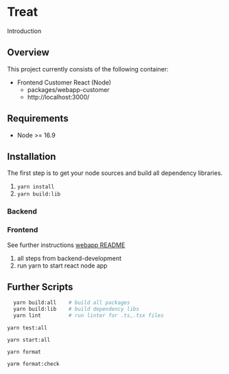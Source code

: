 # Treat

Introduction

## Overview

This project currently consists of the following container:

- Frontend Customer React (Node)
  - packages/webapp-customer
  - http://localhost:3000/

## Requirements

- Node >= 16.9

## Installation

The first step is to get your node sources and build all dependency libraries.

1. `yarn install`
2. `yarn build:lib`


### Backend

### Frontend

See further instructions [webapp README](packages/webapp/README.md)

1. all steps from backend-development
2. run yarn to start react node app

## Further Scripts

```bash
  yarn build:all    # build all packages
  yarn build:lib    # build dependency libs
  yarn lint         # run linter for .ts,.tsx files
```

`yarn test:all`

`yarn start:all`

`yarn format`

`yarm format:check`
